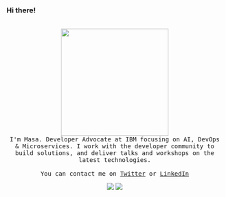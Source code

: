 ### Hi there!
 <p align="center">
  <br><image src="https://cdn.dribbble.com/users/2789762/screenshots/8630894/media/583b209224b027954cb6e8b9901cb731.gif" width="250"><br>
   <samp>I'm Masa. Developer Advocate at IBM focusing on AI, DevOps & Microservices. I work with the developer community to build solutions, and deliver talks and workshops on the latest technologies.
   <br><br>You can contact me on <a href="https://twitter.com/masa_mhha">Twitter</a> or <a href="https://www.linkedin.com/in/masa-abushamleh-16ba2a11a/">LinkedIn</a>
   </samp>
  </p>
<p align="center">
  
  <img src="https://github-readme-stats.vercel.app/api?username=nerdingitout&hide=stars&show_icons=true&theme=default&line_height=32">
  <img src="https://github-readme-stats.vercel.app/api/top-langs/?username=nerdingitout&layout=compact&count_private=true&theme=default">

</p>
  
<!--
**nerdingitout/nerdingitout** is a ✨ _special_ ✨ repository because its `README.md` (this file) appears on your GitHub profile.

Here are some ideas to get you started:

- 🔭 I’m currently working on ...
- 🌱 I’m currently learning ...
- 👯 I’m looking to collaborate on ...
- 🤔 I’m looking for help with ...
- 💬 Ask me about ...
- 📫 How to reach me: ...
- 😄 Pronouns: ...
- ⚡ Fun fact: ...
-->
